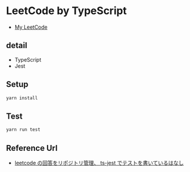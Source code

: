 # LeetCode by TypeScript

- [My LeetCode](https://leetcode.com/Nunnally-Engr/)

## detail

- TypeScript
- Jest

## Setup

```bash
yarn install
```

## Test

```bash
yarn run test
```

## Reference Url

- [leetcode の回答をリポジトリ管理、 ts-jest でテストを書いているはなし](https://kic-yuuki.hatenablog.com/entry/2020/11/22/085921)
